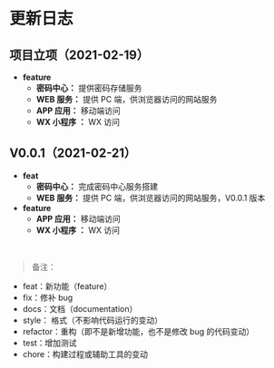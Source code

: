# 更新日志

## **项目立项（2021-02-19）**

- **feature**
  - **密码中心：** 提供密码存储服务
  - **WEB 服务：** 提供 PC 端，供浏览器访问的网站服务
  - **APP 应用：** 移动端访问
  - **WX 小程序 ：** WX 访问

## **V0.0.1（2021-02-21）**

- **feat**
  - **密码中心：** 完成密码中心服务搭建
  - **WEB 服务：** 提供 PC 端，供浏览器访问的网站服务，V0.0.1 版本
- **feature**
  - **APP 应用：** 移动端访问
  - **WX 小程序 ：** WX 访问

</br>

> 备注：

- feat：新功能（feature）
- fix：修补 bug
- docs：文档（documentation）
- style： 格式（不影响代码运行的变动）
- refactor：重构（即不是新增功能，也不是修改 bug 的代码变动）
- test：增加测试
- chore：构建过程或辅助工具的变动
